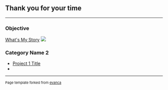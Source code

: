 ## Thank you for your time

---

### Objective

[What's My Story](/sample_page)
<img src="images/dummy_emails.jpg?raw=true"/>



### Category Name 2

- [Project 1 Title](http://example.com/)
-




---
<p style="font-size:11px">Page template forked from <a href="https://github.com/evanca/quick-portfolio">evanca</a></p>
<!-- Remove above link if you don't want to attibute -->
